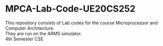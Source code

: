 # MPCA-Lab-Code-UE20CS252
This repository consists of Lab codes for the course Microprocessor and Computer Architecture. <br />They are run on the ARMS simulator.
<br />4th Semester CSE

